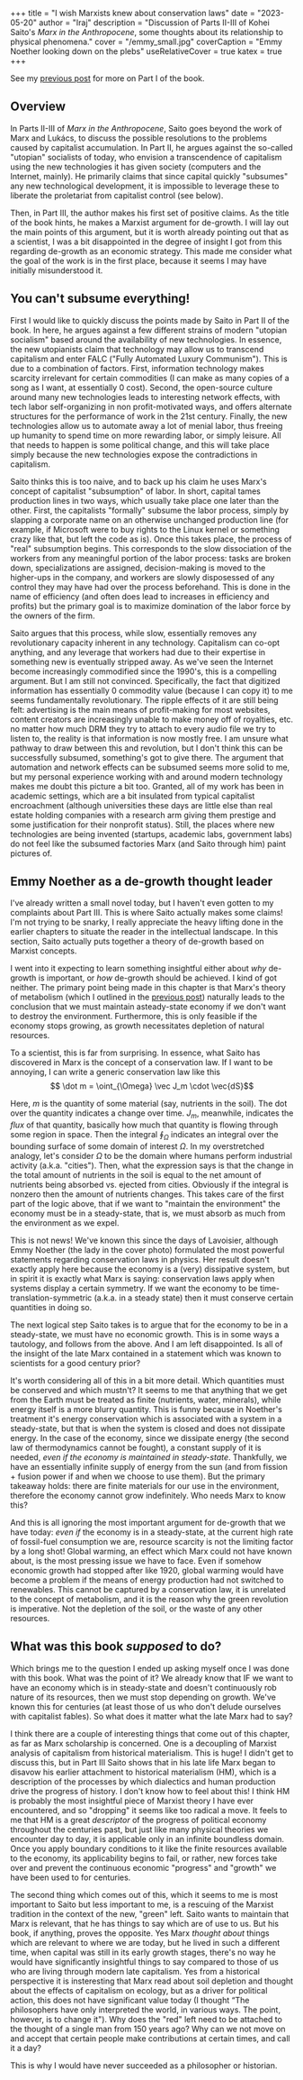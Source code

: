 +++
title = "I wish Marxists knew about conservation laws"
date = "2023-05-20"
author = "Iraj"
description = "Discussion of Parts II-III of Kohei Saito's *Marx in the Anthropocene*, some thoughts about its relationship to physical phenomena."
cover = "/emmy_small.jpg"
coverCaption = "Emmy Noether looking down on the plebs"
useRelativeCover = true
katex = true
+++

See my [previous post](https://ieshghi.github.io/uncertain-paths/post/05-02-2023-marx-anthro/) for more on Part I of the book.

## Overview

In Parts II-III of *Marx in the Anthropocene*, Saito goes beyond the work of Marx and Lukács, to discuss the possible resolutions to the problems caused by capitalist accumulation. In Part II, he argues against the so-called "utopian" socialists of today, who envision a transcendence of capitalism using the new technologies it has given society (computers and the Internet, mainly). He primarily claims that since capital quickly "subsumes" any new technological development, it is impossible to leverage these to liberate the proletariat from capitalist control (see below).

Then, in Part III, the author makes his first set of positive claims. As the title of the book hints, he makes a Marxist argument for de-growth. I will lay out the main points of this argument, but it is worth already pointing out that as a scientist, I was a bit disappointed in the degree of insight I got from this regarding de-growth as an economic strategy. This made me consider what the goal of the work is in the first place, because it seems I may have initially misunderstood it.

## You can't subsume everything!

First I would like to quickly discuss the points made by Saito in Part II of the book. In here, he argues against a few different strains of modern "utopian socialism" based around the availability of new technologies. In essence, the new utopianists claim that technology may allow us to transcend capitalism and enter FALC ("Fully Automated Luxury Communism"). This is due to a combination of factors. First, information technology makes scarcity irrelevant for certain commodities (I can make as many copies of a song as I want, at essentially 0 cost). Second, the open-source culture around many new technologies leads to interesting network effects, with tech labor self-organizing in non profit-motivated ways, and offers alternate structures for the performance of work in the 21st century. Finally, the new technologies allow us to automate away a lot of menial labor, thus freeing up humanity to spend time on more rewarding labor, or simply leisure. All that needs to happen is some political change, and this will take place simply because the new technologies expose the contradictions in capitalism.

Saito thinks this is too naive, and to back up his claim he uses Marx's concept of capitalist "subsumption" of labor. In short, capital tames production lines in two ways, which usually take place one later than the other. First, the capitalists "formally" subsume the labor process, simply by slapping a corporate name on an otherwise unchanged production line (for example, if Microsoft were to buy rights to the Linux kernel or something crazy like that, but left the code as is). Once this takes place, the process of "real" subsumption begins. This corresponds to the slow dissociation of the workers from any meaningful portion of the labor process: tasks are broken down, specializations are assigned, decision-making is moved to the higher-ups in the company, and workers are slowly disposessed of any control they may have had over the process beforehand. This is done in the name of efficiency (and often does lead to increases in efficiency and profits) but the primary goal is to maximize domination of the labor force by the owners of the firm. 

Saito argues that this process, while slow, essentially removes any revolutionary capacity inherent in any technology. Capitalism can co-opt anything, and any leverage that workers had due to their expertise in something new is eventually stripped away. As we've seen the Internet become increasingly commodified since the 1990's, this is a compelling argument. But I am still not convinced. Specifically, the fact that digitized information has essentially 0 commodity value (because I can copy it) to me seems fundamentally revolutionary. The ripple effects of it are still being felt: advertising is the main means of profit-making for most websites, content creators are increasingly unable to make money off of royalties, etc. no matter how much DRM they try to attach to every audio file we try to listen to, the reality is that information is now mostly free. I am unsure what pathway to draw between this and revolution, but I don't think this can be successfully subsumed, something's got to give there. The argument that automation and network effects can be subsumed seems more solid to me, but my personal experience working with and around modern technology makes me doubt this picture a bit too. Granted, all of my work has been in academic settings, which are a bit insulated from typical capitalist encroachment (although universities these days are little else than real estate holding companies with a research arm giving them prestige and some justification for their nonprofit status). Still, the places where new technologies are being invented (startups, academic labs, government labs) do not feel like the subsumed factories Marx (and Saito through him) paint pictures of. 

## Emmy Noether as a de-growth thought leader

I've already written a small novel today, but I haven't even gotten to my complaints about Part III. This is where Saito actually makes some claims! I'm not trying to be snarky, I really appreciate the heavy lifting done in the earlier chapters to situate the reader in the intellectual landscape. In this section, Saito actually puts together a theory of de-growth based on Marxist concepts. 

I went into it expecting to learn something insightful either about *why* de-growth is important, or *how* de-growth should be achieved. I kind of got neither. The primary point being made in this chapter is that Marx's theory of metabolism (which I outlined in the [previous post](https://ieshghi.github.io/uncertain-paths/post/05-02-2023-marx-anthro/)) naturally leads to the conclusion that we must maintain asteady-state economy if we don't want to destroy the environment. Furthermore, this is only feasible if the economy stops growing, as growth necessitates depletion of natural resources.

To a scientist, this is far from surprising. In essence, what Saito has discovered in Marx is the concept of a conservation law. If I want to be annoying, I can write a generic conservation law like this
$$ \dot m = \oint_{\Omega} \vec J_m \cdot \vec{dS}$$

Here, $m$ is the quantity of some material (say, nutrients in the soil). The dot over the quantity indicates a change over time. $J_m$, meanwhile, indicates the *flux* of that quantity, basically how much that quantity is flowing through some region in space. Then the integral $\oint_{\Omega}$ indicates an integral over the bounding surface of some domain of interest $\Omega$. In my overstretched analogy, let's consider $\Omega$ to be the domain where humans perform industrial activity (a.k.a. "cities"). Then, what the expression says is that the change in the total amount of nutrients in the soil is equal to the net amount of nutrients being absorbed vs. ejected from cities. Obviously if the integral is nonzero then the amount of nutrients changes. This takes care of the first part of the logic above, that if we want to "maintain the environment" the economy must be in a steady-state, that is, we must absorb as much from the environment as we expel. 

This is not news! We've known this since the days of Lavoisier, although Emmy Noether (the lady in the cover photo) formulated the most powerful statements regarding conservation laws in physics. Her result doesn't exactly apply here because the economy is a (very) dissipative system, but in spirit it is exactly what Marx is saying: conservation laws apply when systems display a certain symmetry. If we want the economy to be time-translation-symmetric (a.k.a. in a steady state) then it must conserve certain quantities in doing so. 

The next logical step Saito takes is to argue that for the economy to be in a steady-state, we must have no economic growth. This is in some ways a tautology, and follows from the above. And I am left disappointed. Is all of the insight of the late Marx contained in a statement which was known to scientists for a good century prior?

It's worth considering all of this in a bit more detail. Which quantities must be conserved and which mustn't? It seems to me that anything that we get from the Earth must be treated as finite (nutrients, water, minerals), while energy itself is a more blurry quantity. This is funny because in Noether's treatment it's energy conservation which is associated with a system in a steady-state, but that is when the system is closed and does not dissipate energy. In the case of the economy, since we dissipate energy (the second law of thermodynamics cannot be fought), a constant supply of it is needed, *even if the economy is maintained in steady-state*. Thankfully, we have an essentially infinite supply of energy from the sun (and from fission + fusion power if and when we choose to use them). But the primary takeaway holds: there are finite materials for our use in the environment, therefore the economy cannot grow indefinitely. Who needs Marx to know this?

And this is all ignoring the most important argument for de-growth that we have today: *even if* the economy is in a steady-state, at the current high rate of fossil-fuel consumption we are, resource scarcity is not the limiting factor by a long shot! Global warming, an effect which Marx could not have known about, is the most pressing issue we have to face. Even if somehow economic growth had stopped after like 1920, global warming would have become a problem if the means of energy production had not switched to renewables. This cannot be captured by a conservation law, it is unrelated to the concept of metabolism, and it is the reason why the green revolution is imperative. Not the depletion of the soil, or the waste of any other resources.

## What was this book *supposed* to do?

Which brings me to the question I ended up asking myself once I was done with this book. What was the point of it? We already know that IF we want to have an economy which is in steady-state and doesn't continuously rob nature of its resources, then we must stop depending on growth. We've known this for centuries (at least those of us who don't delude ourselves with capitalist fables). So what does it matter what the late Marx had to say? 

I think there are a couple of interesting things that come out of this chapter, as far as Marx scholarship is concerned. One is a decoupling of Marxist analysis of capitalism from historical materialism. This is huge! I didn't get to discuss this, but in Part III Saito shows that in his late life Marx began to disavow his earlier attachment to historical materialism (HM), which is a description of the processes by which dialectics and human production drive the progress of history. I don't know how to feel about this! I think HM is probably the most insightful piece of Marxist theory I have ever encountered, and so "dropping" it seems like too radical a move. It feels to me that HM is a great *descriptor* of the progress of political economy throughout the centuries past, but just like many physical theories we encounter day to day, it is applicable only in an infinite boundless domain. Once you apply boundary conditions to it like the finite resources available to the economy, its applicability begins to fail, or rather, new forces take over and prevent the continuous economic "progress" and "growth" we have been used to for centuries.

The second thing which comes out of this, which it seems to me is most important to Saito but less important to me, is a rescuing of the Marxist tradition in the context of the new, "green" left. Saito wants to maintain that Marx is relevant, that he has things to say which are of use to us. But his book, if anything, proves the opposite. Yes Marx *thought about* things which are relevant to where we are today, but he lived in such a different time, when capital was still in its early growth stages, there's no way he would have significantly insightful things to say compared to those of us who are living through modern late capitalism. Yes from a historical perspective it is insteresting that Marx read about soil depletion and thought about the effects of capitalism on ecology, but as a driver for political action, this does not have significant value today (I thought “The philosophers have only interpreted the world, in various ways. The point, however, is to change it"). Why does the "red" left need to be attached to the thought of a single man from 150 years ago? Why can we not move on and accept that certain people make contributions at certain times, and call it a day? 

This is why I would have never succeeded as a philosopher or historian.
